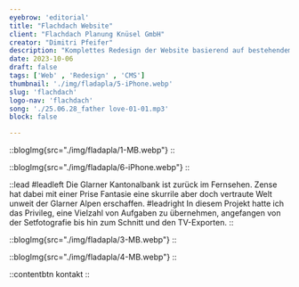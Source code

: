 ```yaml
---
eyebrow: 'editorial'
title: "Flachdach Website"
client: "Flachdach Planung Knüsel GmbH"
creator: "Dimitri Pfeifer"
description: "Komplettes Redesign der Website basierend auf bestehendem Logo. Programmierung der Website inkl. Migration des CMS von Joomla zu Webflow"
date: 2023-10-06
draft: false
tags: ['Web' , 'Redesign' , 'CMS']
thumbnail: './img/fladapla/5-iPhone.webp'
slug: 'flachdach'
logo-nav: 'flachdach'
song: './25.06.28_father love-01-01.mp3'
block: false

---
```




::blogImg{src="./img/fladapla/1-MB.webp"}
::



::blogImg{src="./img/fladapla/6-iPhone.webp"}
::




::lead
#leadleft
Die Glarner Kantonalbank ist zurück im Fernsehen. Zense hat dabei mit einer Prise Fantasie eine skurrile aber doch vertraute Welt unweit der Glarner Alpen erschaffen.
#leadright
In diesem Projekt hatte ich das Privileg, eine Vielzahl von Aufgaben zu übernehmen, angefangen von der Setfotografie bis hin zum Schnitt und den TV-Exporten.
::


::blogImg{src="./img/fladapla/3-MB.webp"}
::



::blogImg{src="./img/fladapla/4-MB.webp"}
::





::contentbtn 
kontakt
::


